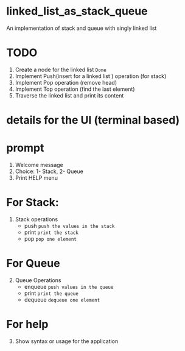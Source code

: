 # linked_list_as_stack_queue
An implementation of stack and queue with singly linked list


# TODO

1. Create a node for the linked list `Done`
2. Implement Push(insert for a linked list ) operation (for stack)
3. Implement Pop operation (remove head)
4. Implement Top operation (find the last element)
5. Traverse the linked list and print its content

# details for the UI (terminal based)

# prompt

1. Welcome message
2. Choice: 1- Stack, 2- Queue
3. Print HELP menu

# For Stack:

1. Stack operations
    - push <num1> <num2> <num3> <num4>  `push the values in the stack`
    - print `print the stack`
    - pop `pop one element`

# For Queue

2. Queue Operations
    - enqueue <num1> <num2> <num3> <num4> `push values in the queue`
    - print `print the queue`
    - dequeue <count> `dequeue one element`

# For help

3. Show syntax or usage for the application